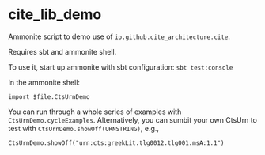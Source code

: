 # cite_lib_demo

Ammonite script to demo use of `io.github.cite_architecture.cite`.

Requires sbt and ammonite shell.

To use it, start up ammonite with sbt configuration: `sbt test:console`

In the ammonite shell:

    import $file.CtsUrnDemo


You can run through a whole series of examples with `CtsUrnDemo.cycleExamples`. Alternatively, you can sumbit your own CtsUrn to test with `CtsUrnDemo.showOff(URNSTRING)`, e.g.,

    CtsUrnDemo.showOff("urn:cts:greekLit.tlg0012.tlg001.msA:1.1")
